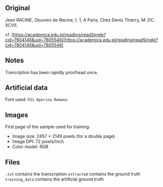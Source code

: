 ## Original
Jean RACINE, _Oeuvres de Racine_, t. 1,
A Paris, Chez Denis Thierry, M. DC. XCVII.

cf. [https://academica.edu.pl/reading/readSingle?cid=7804146&uid=7805546](https://academica.edu.pl/reading/readSingle?cid=7804146&uid=7805546)

## Notes
Trancription has been rapidly proofread once.

## Artificial data
Font used: `P22 Operina Romano`.

## Images

First page of the sample used for training:
- Image size: 2457 × 2149 pixels (for a double page)
- Image DPI: 72 pixels/inch
- Color model: RGB

## Files

```.txt``` contains the transcription
```extracted``` contains the ground truth
```training_data``` contains the artificial ground truth
